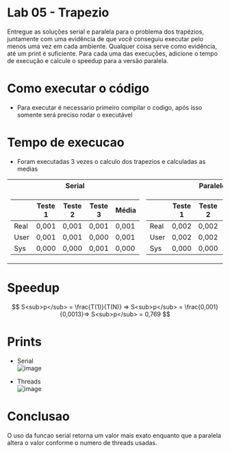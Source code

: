 # Lab 05 - Trapezio
Entregue as soluções serial e paralela para o problema dos trapézios, juntamente com uma evidência de que você conseguiu executar pelo menos uma vez em cada ambiente. Qualquer coisa serve como evidência, até um print é suficiente. Para cada uma das execuções, adicione o tempo de execução e calcule o speedup para a versão paralela.


# Como executar o código
  - Para executar é necessario primeiro compilar o codigo, após isso somente será preciso rodar o executável 

# Tempo de execucao
 - Foram executadas 3 vezes o calculo dos trapezios e calculadas as medias

<table>
<tr><th>Serial </th><th>Paralelo</th></tr>
<tr><td>

|&nbsp;|Teste 1|Teste 2|Teste 3|Média| 
|--|--|--|--|--|
|Real|0,001|0,001|0,001|0,001|
|User|0,001|0,001|0,000|0,001|
|Sys|0,000|0,000|0,001|0,000|
  
</td><td>

|&nbsp;|Teste 1|Teste 2|Teste 3|Média| 
|--|--|--|--|--|
|Real|0,002|0,002|0,002|0,002|
|User|0,002|0,002|0,000|0,0013|
|Sys|0,000|0,000|0,002|0,0006|
  
</td></tr> </table>

# Speedup

$$
S<sub>p</sub> = \frac{T(1)}{T(N)} => S<sub>p</sub> = \frac{0,001}{0,0013}=> S<sub>p</sub> = 0,769
$$

# Prints
- Serial <br>
![image](https://user-images.githubusercontent.com/83303272/234125920-72ab8add-ee44-45e0-af8e-f26d2fb67378.png)

- Threads <br>
![image](https://user-images.githubusercontent.com/83303272/234125846-2467e8cb-c085-40f5-91e6-cf53fe579b70.png)


# Conclusao
O uso da funcao serial retorna um valor mais exato enquanto que a paralela altera o valor conforme o numero de threads usadas.
